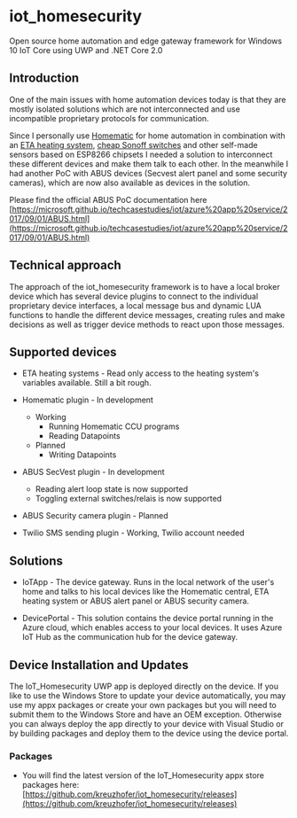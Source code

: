 # iot_homesecurity
Open source home automation and edge gateway framework for Windows 10 IoT Core using UWP and .NET Core 2.0

## Introduction
One of the main issues with home automation devices today is that they are mostly isolated solutions which are not interconnected and use incompatible proprietary protocols for communication.

Since I personally use [Homematic](http://amzn.to/2ArNyiV) for home automation in combination with an [ETA heating system](https://www.eta.co.at/), [cheap Sonoff switches](http://amzn.to/2CB8ARf) and other self-made sensors based on ESP8266 chipsets I needed a solution to interconnect these different devices and make them talk to each other.
In the meanwhile I had another PoC with ABUS devices (Secvest alert panel and some security cameras), which are now also available as devices in the solution.

Please find the official ABUS PoC documentation here [https://microsoft.github.io/techcasestudies/iot/azure%20app%20service/2017/09/01/ABUS.html](https://microsoft.github.io/techcasestudies/iot/azure%20app%20service/2017/09/01/ABUS.html)

## Technical approach
The approach of the iot_homesecurity framework is to have a local broker device which has several device plugins to connect to the individual proprietary device interfaces, a local message bus and dynamic LUA functions to handle the different device messages, creating rules and make decisions as well as trigger device methods to react upon those messages.

## Supported devices
- ETA heating systems - Read only access to the heating system's variables available. Still a bit rough.

- Homematic plugin - In development
    - Working
        - Running Homematic CCU programs
        - Reading Datapoints
    - Planned
        - Writing Datapoints

- ABUS SecVest plugin - In development
    - Reading alert loop state is now supported
    - Toggling external switches/relais is now supported

- ABUS Security camera plugin - Planned

- Twilio SMS sending plugin - Working, Twilio account needed

## Solutions
- IoTApp - The device gateway. Runs in the local network of the user's home and talks to his local devices like the Homematic central, ETA heating system or ABUS alert panel or ABUS security camera.

- DevicePortal - This solution contains the device portal running in the Azure cloud, which enables access to your local devices. It uses Azure IoT Hub as the communication hub for the device gateway.

## Device Installation and Updates
The IoT_Homesecurity UWP app is deployed directly on the device. If you like to use the Windows Store to update your device automatically, you may use my appx packages or create your own packages but you will need to submit them to the Windows Store and have an OEM exception. Otherwise you can always deploy the app directly to your device with Visual Studio or by building packages and deploy them to the device using the device portal.

### Packages
- You will find the latest version of the IoT_Homesecurity appx store packages here: [https://github.com/kreuzhofer/iot_homesecurity/releases](https://github.com/kreuzhofer/iot_homesecurity/releases)
